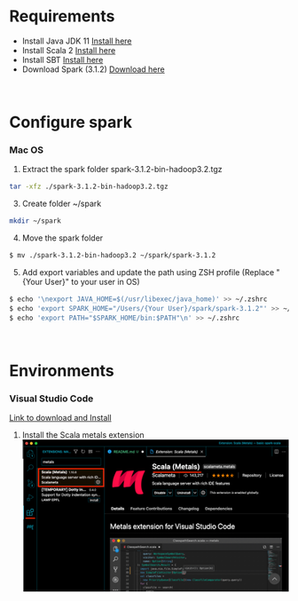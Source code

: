 # Requirements

* Install Java JDK 11 [Install here](https://adoptopenjdk.net/)
* Install Scala 2 [Install here](https://www.scala-lang.org/download/scala2.html)
* Install SBT [Install here](https://www.scala-sbt.org/download.html)
* Download Spark (3.1.2) [Download here](https://spark.apache.org/downloads.html)

<br>

# Configure spark

### Mac OS
1. Extract the spark folder spark-3.1.2-bin-hadoop3.2.tgz
```sh
tar -xfz ./spark-3.1.2-bin-hadoop3.2.tgz
```

3. Create folder ~/spark
```sh
mkdir ~/spark
```

4. Move the spark folder
```sh
$ mv ./spark-3.1.2-bin-hadoop3.2 ~/spark/spark-3.1.2
```

5. Add export variables and update the path using ZSH profile (Replace "{Your User}" to your user in OS)
```sh
$ echo '\nexport JAVA_HOME=$(/usr/libexec/java_home)' >> ~/.zshrc
$ echo 'export SPARK_HOME="/Users/{Your User}/spark/spark-3.1.2"' >> ~/.zshrc
$ echo 'export PATH="$SPARK_HOME/bin:$PATH"\n' >> ~/.zshrc
```

<br>

# Environments

### Visual Studio Code

[Link to download and Install](https://code.visualstudio.com/)

1. Install the Scala metals extension
![](./assets/code-metals.png)